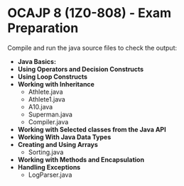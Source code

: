# OCAJP 8 (1Z0-808) - Exam Preparation


Compile and run the java source files to check the output:

* **Java Basics:**
* **Using Operators and Decision Constructs**
* **Using Loop Constructs**
* **Working with Inheritance**
  * Athlete.java
  * Athlete1.java
  * A10.java
  * Superman.java
  * Compiler.java 
* **Working with Selected classes from the Java API**
* **Working With Java Data Types**
* **Creating and Using Arrays**
  * Sorting.java
* **Working with Methods and Encapsulation**
* **Handling Exceptions**
  * LogParser.java
